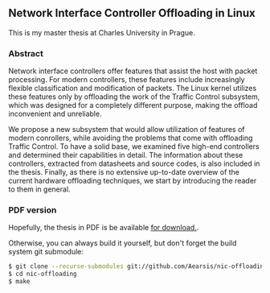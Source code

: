 ## Network Interface Controller Offloading in Linux

This is my master thesis at Charles University in Prague.

### Abstract

Network interface controllers offer features that assist the host with
packet processing. For modern controllers, these features include
increasingly flexible classification and modification of packets. The Linux
kernel utilizes these features only by offloading the work of the Traffic
Control subsystem, which was designed for a completely different purpose,
making the offload inconvenient and unreliable.

We propose a new subsystem that would allow utilization of features of
modern conrollers, while avoiding the problems that come with offloading
Traffic Control. To have a solid base, we examined five high-end
controllers and determined their capabilities in detail. The information
about these controllers, extracted from datasheets and source codes, is
also included in the thesis. Finally, as there is no extensive up-to-date
overview of the current hardware offloading techniques, we start by
introducing the reader to them in general.

### PDF version

Hopefully, the thesis in PDF is be available [for download.](http://eideo.cz/master-thesis.pdf).

Otherwise, you can always build it yourself, but don't forget the build system
git submodule:

```bash
$ git clone --recurse-submodules git://github.com/Aearsis/nic-offloading
$ cd nic-offloading
$ make
```
